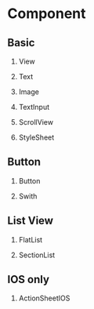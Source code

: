 # Component

## Basic

1. View

2. Text

3. Image

4. TextInput

5. ScrollView

6. StyleSheet

## Button

1.  Button

2.  Swith

## List View

1. FlatList

2. SectionList

## IOS only

1. ActionSheetIOS
